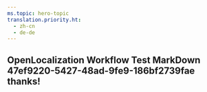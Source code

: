 ```yaml
---
ms.topic: hero-topic
translation.priority.ht: 
  - zh-cn
  - de-de
---
```

## OpenLocalization Workflow Test MarkDown 47ef9220-5427-48ad-9fe9-186bf2739fae thanks!
